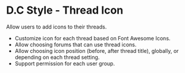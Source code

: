 # D.C Style - Thread Icon
Allow users to add icons to their threads.

- Customize icon for each thread based on Font Awesome Icons.
- Allow choosing forums that can use thread icons.
- Allow choosing icon position (before, after thread title), globally, or depending on each thread setting.
- Support permission for each user group.